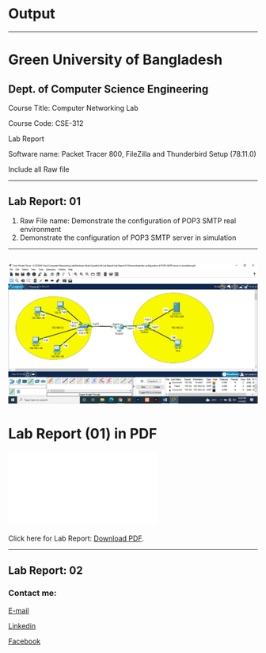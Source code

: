 
# Output


---
<h1>Green University of Bangladesh </h1>

<h2>Dept. of Computer Science Engineering</h2>

<p>Course Title: Computer Networking Lab</p>
<p>Course Code: CSE-312</p>
<p>Lab Report</p>

<p>Software name: Packet Tracer 800, FileZilla and Thunderbird Setup (78.11.0)</p>
<p>Include all Raw file</p>

---

 Lab Report: 01
---

1) Raw File name: Demonstrate the configuration of POP3 SMTP real environment
2) Demonstrate the configuration of POP3 SMTP server in simulation

---

<img src="7.png"
     alt="lab"/>
---



<h1 id="test-title">Lab Report (01) in PDF</h1>

<object data="loremipsum.pdf#page=2" type="application/pdf" width="700px" height="700px">
    <embed src="loremipsum.pdf#page=2">
        <p>Click here for Lab Report: <a href="Lab_Report-01.pdf">Download PDF</a>.</p>
    </embed>
</object>

---

 Lab Report: 02
---












<!-- all link is here -->


### Contact me:

[E-mail](tanvirpoly@gmail.com)

[Linkedin]( https://www.linkedin.com/in/tanvirx/)

[Facebook]( https://www.facebook.com/tanvirfbid)

